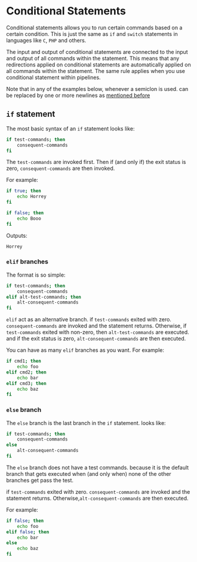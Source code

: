 # Conditional Statements

Conditional statements allows you to run certain commands based on a certain condition. This is just the same as `if` and `switch` statements in languages like `C`, `PHP` and others.

The input and output of conditional statements are connected to the input and output of all commands within the statement. This means that any redirections applied on conditional statements are automatically applied on all commands within the statement. The same rule applies when you use conditional statement within pipelines.

Note that in any of the examples below, whenever a semiclon is used. can be replaced by one or more newlines as [mentioned before](/features/simple-commands#separator)

## `if` statement

The most basic syntax of an `if` statement looks like:

```sh
if test-commands; then
	consequent-commands
fi
```

The `test-commands` are invoked first. Then if (and only if) the exit status is zero, `consequent-commands` are then invoked.

For example:

```sh
if true; then
	echo Horrey
fi

if false; then
	echo Booo
fi

```

Outputs:

```txt
Horrey
```

### `elif` branches

The format is so simple:

```sh
if test-commands; then
	consequent-commands
elif alt-test-commands; then
	alt-consequent-commands
fi
```

`elif` act as an alternative branch. if `test-commands` exited with zero. `consequent-commands` are invoked and the statement returns. Otherwise, if `test-commands` exited with non-zero, then `alt-test-commands` are executed. and if the exit status is zero, `alt-consequent-commands` are then executed.

You can have as many `elif` branches as you want. For example:

```sh
if cmd1; then
	echo foo
elif cmd2; then
	echo bar
elif cmd3; then
	echo baz
fi
```

### `else` branch

The `else` branch is the last branch in the `if` statement. looks like:

```sh
if test-commands; then
	consequent-commands
else
	alt-consequent-commands
fi
```

The `else` branch does not have a test commands. because it is the default branch that gets executed when (and only when) none of the other branches get pass the test.

if `test-commands` exited with zero. `consequent-commands` are invoked and the statement returns. Otherwise,`alt-consequent-commands` are then executed.

For example:

```sh
if false; then
	echo foo
elif false; then
	echo bar
else
	echo baz
fi
```
